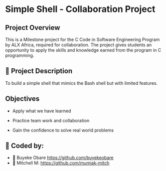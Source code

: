 # Simple Shell - Collaboration Project

## Project Overview

This is a Milestone project for the C Code in Software Engineering Program by ALX Africa, required for collaboration.
The project gives students an opportunity to apply the skills and knowledge earned from the program in C programming.

## 📖 Project Description

To build a simple shell that mimics the Bash shell but with limited features.

## Objectives

- Apply what we have learned

- Practice team work and collaboration

- Gain the confidence to solve real world problems

## 👤 Coded by:

- 👤 Buyeke Obare https://github.com/buyekeobare
- 👤 Mitchell M: https://github.com/mumiak-mitch
